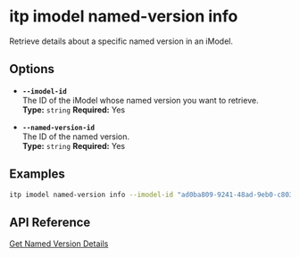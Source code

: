 # itp imodel named-version info

Retrieve details about a specific named version in an iModel.

## Options

- **`--imodel-id`**  
  The ID of the iModel whose named version you want to retrieve.  
  **Type:** `string` **Required:** Yes

- **`--named-version-id`**  
  The ID of the named version.  
  **Type:** `string` **Required:** Yes

## Examples

```bash
itp imodel named-version info --imodel-id "ad0ba809-9241-48ad-9eb0-c8038c1a1d51" --named-version-id "bf4d8b36-25d7-4b72-b38b-12c1f0325f42"
```

## API Reference

[Get Named Version Details](https://developer.bentley.com/apis/imodels-v2/operations/get-imodel-named-version-details/)
